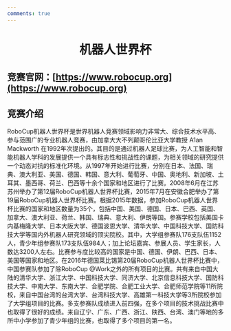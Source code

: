 ```yaml
---
comments: true
---
```


# <center>机器人世界杯</center>

## 竞赛官网：[https://www.robocup.org](https://www.robocup.org)

## 竞赛介绍

RoboCup机器人世界杯是世界机器人竞赛领域影响力非常大、综合技术水平高、参与范围广的专业机器人竞赛，由加拿大大不列颠哥伦比亚大学教授 A1an Mackworth 在1992年次提出的。其目的是通过机器人足球比赛，为人工智能和智能机器人学科的发展提供一个具有标志性和挑战性的课题，为相关领域的研究提供一个动态对抗的标准化环境。从1997年开始进行比赛，分别在日本、法国、瑞典、澳大利亚、美国、德国、韩国、意大利、葡萄牙、中国、奥地利、新加坡、土耳其、墨西哥、荷兰、巴西等十余个国家和地区进行了比赛。2008年6月在江苏苏州举办了第12届RoboCup机器人世界杯比赛，2015年7月在安徽合肥举办了第19届RoboCup机器人世界杯比赛。根据2015年数据，参加RoboCup机器人世界杯比赛的国家和地区数量为35个，包括中国、美国、德国、日本、巴西、英国、加拿大、澳大利亚、荷兰、韩国、瑞典、意大利、伊朗等国。参赛学校包括美国卡内基梅隆大学、日本大阪大学、德国波恩大学、清华大学、中国科技大学、国防科技大学等国内外机器人研究领域的顶尖院校。其中，大学组参赛队176支队伍1152人，青少年组参赛队173支队伍984人；加上论坛嘉宾、参展人员、学生家长，人数达3200人左右。比赛参与度比较高的国家是中国、德国、伊朗、巴西、日本、美国等国家和地区。在2016年德国莱比锡第20届RoboCup机器人世界杯比赛中，中国参赛队参加了除RoboCup @Work之外的所有项目的比赛。共有来自中国大陆的清华大学、浙江大学、中国科技大学、同济大学、北京信息科技大学、国防科技大学、中南大学、东南大学、合肥学院、合肥工业大学、合肥师范学院等11所院校，来自中国台湾的台湾大学、台湾科技大学、高雄第一科技大学等3所院校参加了大学组项目的比赛。多支参赛队成绩进入前四强，在多个项目的技术挑战比赛中也取得了很好的成绩。来自辽宁、广东、广西、浙江、陕西、台湾、澳门等地的多所中小学参加了青少年组的比赛，也取得了多个项目的第一名。
